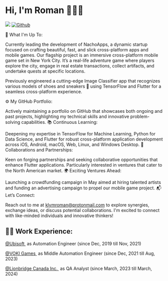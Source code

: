 # Hi, I'm Roman 👋👨‍💻

![](https://visitor-badge.laobi.icu/badge?page_id=romaklym.romaklym) [![Github](https://img.shields.io/github/followers/romaklym?label=Follow&style=social)](https://github.com/romaklym)

🚀 What I'm Up To:

Currently leading the development of NachoApps, a dynamic startup focused on crafting beautiful, fast, and slick cross-platform apps and mobile games. Our flagship project is an immersive cross-platform mobile game set in New York City. It’s a real-life adventure game where players explore the city, engage in real estate transactions, collect artifacts, and undertake quests at specific locations.

Previously engineered a cutting-edge Image Classifier app that recognizes various models of shoes and sneakers 👟 using TensorFlow and Flutter for a seamless cross-platform experience.

⚙️ My GitHub Portfolio:

Actively maintaining a portfolio on GitHub that showcases both ongoing and past projects, highlighting my technical skills and innovative problem-solving capabilities.
📚 Continuous Learning:

Deepening my expertise in TensorFlow for Machine Learning, Python for Data Science, and Flutter for robust cross-platform application development across iOS, Android, macOS, Web, Linux, and Windows Desktop.
🤝 Collaborations and Partnerships:

Keen on forging partnerships and seeking collaborative opportunities that enhance Flutter applications. Particularly interested in ventures that cater to the North American market.
🌍 Exciting Ventures Ahead:

Launching a crowdfunding campaign in May aimed at hiring talented artists and funding an advertising campaign to propel our mobile game project.
📬 Let’s Connect:

Reach out to me at klymroman@protonmail.com to explore synergies, exchange ideas, or discuss potential collaborations. I'm excited to connect with like-minded individuals and innovative thinkers!

## 👨‍💻 Work Experience:
<p align="left">
  <a href="https://www.ubisoft.com/en-us/" target="_blank">@Ubisoft </a>
  <span style="vertical-align:top; margin:4px"; "font-size: 70%"; "margin-left: 20em;"> as Automation Engineer (since Dec, 2019 till Nov, 2021)</span>
</p>
<p align="left">
<a href="https://www.vokigames.com/en-us/" target="_blank">@VOKI Games </a>
<span style="vertical-align:top; margin:4px"; "font-size: 70%"; "margin-left: 20em;"> as Middle Automation Engineer (since Dec, 2021 till Aug, 2023)</span>
</p>
<p align="left">
<a href="https://www.lionbridge.com/en-us/" target="_blank">@Lionbridge Canada Inc. </a>
<span style="vertical-align:top; margin:4px"; "font-size: 70%"; "margin-left: 20em;"> as QA Analyst (since March, 2023 till March, 2024)</span>
</p>

